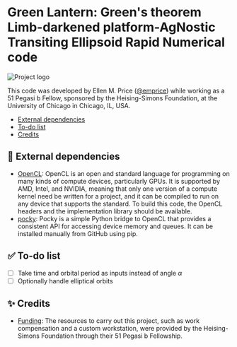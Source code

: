 # Green Lantern: Green's theorem Limb-darkened platform-AgNostic Transiting Ellipsoid Rapid Numerical code

![Project logo](/assets/logo.png)

This code was developed by Ellen M. Price ([@emprice](https://github.com/emprice))
while working as a 51 Pegasi b Fellow, sponsored by the Heising-Simons Foundation,
at the University of Chicago in Chicago, IL, USA.

 + [External dependencies](#cactus-external-dependencies)
 + [To-do list](#white_check_mark-to-do-list)
 + [Credits](#sparkles-credits)

## :cactus: External dependencies

 + [OpenCL](https://www.khronos.org/opencl): OpenCL is an open and standard
   language for programming on many kinds of compute devices, particularly
   GPUs. It is supported by AMD, Intel, and NVIDIA, meaning that only one
   version of a compute kernel need be written for a project, and it can
   be compiled to run on any device that supports the standard. To build
   this code, the OpenCL headers and the implementation library should
   be available.
 + [pocky](https://github.com/emprice/pocky): Pocky is a simple Python
   bridge to OpenCL that provides a consistent API for accessing device
   memory and queues. It can be installed manually from GitHub using pip.

## :white_check_mark: To-do list

 - [ ] Take time and orbital period as inputs instead of angle $\alpha$
 - [ ] Optionally handle elliptical orbits

## :sparkles: Credits

 + [Funding](https://www.hsfoundation.org/programs/science/51-pegasi-b-fellowship):
   The resources to carry out this project, such as work compensation and
   a custom workstation, were provided by the Heising-Simons Foundation through
   their 51 Pegasi b Fellowship.

<!-- vim: set ft=markdown: -->
